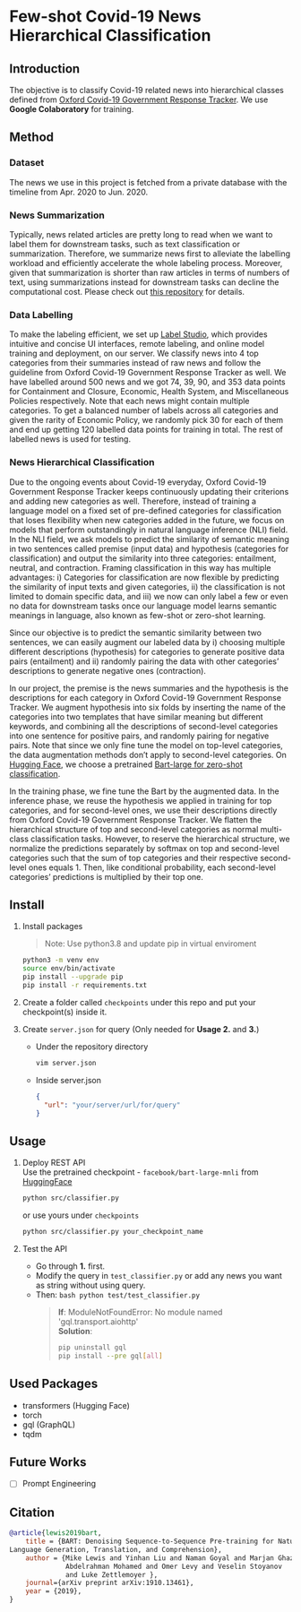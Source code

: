 # Few-shot Covid-19 News Hierarchical Classification

## Introduction

The objective is to classify Covid-19 related news into hierarchical classes defined from [Oxford Covid-19 Government Response Tracker](https://github.com/OxCGRT/covid-policy-tracker/blob/master/documentation/codebook.md#containment-and-closure-policies). We use **Google Colaboratory** for training.

## Method

### Dataset

The news we use in this project is fetched from a private database with the timeline from Apr. 2020 to Jun. 2020.

### News Summarization

Typically, news related articles are pretty long to read when we want to label them for downstream tasks, such as text classification or summarization. Therefore, we summarize news first to alleviate the labelling workload and efficiently accelerate the whole labeling process. Moreover, given that summarization is shorter than raw articles in terms of numbers of text, using summarizations instead for downstream tasks can decline the computational cost. Please check out [this repository](https://github.com/blakechi/news_summarization) for details.

### Data Labelling

To make the labeling efficient, we set up [Label Studio](https://labelstud.io), which provides intuitive and concise UI interfaces, remote labeling, and online model training and deployment, on our server. We classify news into 4 top categories from their summaries instead of raw news and follow the guideline from Oxford Covid-19 Government Response Tracker as well. We have labelled around 500 news and we got 74, 39, 90, and 353 data points for Containment and Closure, Economic, Health System, and Miscellaneous Policies respectively. Note that each news might contain multiple categories. To get a balanced number of labels across all categories and given the rarity of Economic Policy, we randomly pick 30 for each of them and end up getting 120 labelled data points for training in total. The rest of labelled news is used for testing.

### News Hierarchical Classification

Due to the ongoing events about Covid-19 everyday, Oxford Covid-19 Government Response Tracker keeps continuously updating their criterions and adding new categories as well. Therefore, instead of training a language model on a fixed set of pre-defined categories for classification that loses flexibility when new categories added in the future, we focus on models that perform outstandingly in natural language inference (NLI) field. In the NLI field, we ask models to predict the similarity of semantic meaning in two sentences called premise (input data) and hypothesis (categories for classification) and output the similarity into three categories: entailment, neutral, and contraction. Framing classification in this way has multiple advantages: i) Categories for classification are now flexible by predicting the similarity of input texts and given categories, ii) the classification is not limited to domain specific data, and iii) we now can only label a few or even no data for downstream tasks once our language model learns semantic meanings in language, also known as few-shot or zero-shot learning.

Since our objective is to predict the semantic similarity between two sentences, we can easily augment our labeled data by i) choosing multiple different descriptions (hypothesis) for categories to generate positive data pairs (entailment) and ii) randomly pairing the data with other categories’ descriptions to generate negative ones (contraction).

In our project, the premise is the news summaries and the hypothesis is the descriptions for each category in Oxford Covid-19 Government Response Tracker. We augment hypothesis into six folds by inserting the name of the categories into two templates that have similar meaning but different keywords, and combining all the descriptions of second-level categories into one sentence for positive pairs, and randomly pairing for negative pairs. Note that since we only fine tune the model on top-level categories, the data augmentation methods don’t apply to second-level categories. On [Hugging Face](https://huggingface.co), we choose a pretrained [Bart-large for zero-shot classification](https://huggingface.co/facebook/bart-large-mnli).

In the training phase, we fine tune the Bart by the augmented data. In the inference phase, we reuse the hypothesis we applied in training for top categories, and for second-level ones, we use their descriptions directly from Oxford Covid-19 Government Response Tracker. We flatten the hierarchical structure of top and second-level categories as normal multi-class classification tasks. However, to reserve the hierarchical structure, we normalize the predictions separately by softmax on top and second-level categories such that the sum of top categories and their respective second-level ones equals 1. Then, like conditional probability, each second-level categories’ predictions is multiplied by their top one.

## Install

1. Install packages

   > Note: Use python3.8 and update pip in virtual enviroment

   ```bash
   python3 -m venv env
   source env/bin/activate
   pip install --upgrade pip
   pip install -r requirements.txt
   ```

2. Create a folder called `checkpoints` under this repo and put your checkpoint(s) inside it.

3. Create `server.json` for query (Only needed for **Usage 2.** and **3.**)

   - Under the repository directory

     ```bash
     vim server.json
     ```

   - Inside server.json
     ```json
     {
       "url": "your/server/url/for/query"
     }
     ```

## Usage

1. Deploy REST API \
   Use the pretrained checkpoint - `facebook/bart-large-mnli` from [HuggingFace](https://huggingface.co/facebook/bart-large-mnli)
   ```bash
   python src/classifier.py
   ```
   or use yours under `checkpoints`
   ```bash
   python src/classifier.py your_checkpoint_name
   ```
   
2. Test the API
   - Go through **1.** first.
   - Modify the query in `test_classifier.py` or add any news you want as string without using query.
   - Then:
     `bash python test/test_classifier.py `
     > **If**: ModuleNotFoundError: No module named 'gql.transport.aiohttp' \
     > **Solution**:
     >
     > ```bash
     > pip uninstall gql
     > pip install --pre gql[all]
     > ```

## Used Packages

- transformers (Hugging Face)
- torch
- gql (GraphQL)
- tqdm

## Future Works

- [ ] Prompt Engineering

## Citation

```bibtex
@article{lewis2019bart,
    title = {BART: Denoising Sequence-to-Sequence Pre-training for Natural
Language Generation, Translation, and Comprehension},
    author = {Mike Lewis and Yinhan Liu and Naman Goyal and Marjan Ghazvininejad and
              Abdelrahman Mohamed and Omer Levy and Veselin Stoyanov
              and Luke Zettlemoyer },
    journal={arXiv preprint arXiv:1910.13461},
    year = {2019},
}
```
